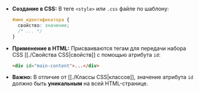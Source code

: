 *   **Создание в CSS:** В теге `<style>` или `.css` файле по шаблону:
    ```css
    #имя_идентификатора {
      свойство: значение;
      /* ... */
    }
    ```
*   **Применение в HTML:** Присваиваются тегам для передачи набора CSS [[./Свойства CSS|свойств]] с помощью атрибута `id`:
    ```html
    <div id="main-content">...</div>
    ```
*   **Важно:** В отличие от [[./Классы CSS|классов]], значение атрибута `id` должно быть **уникальным** на всей HTML-странице.